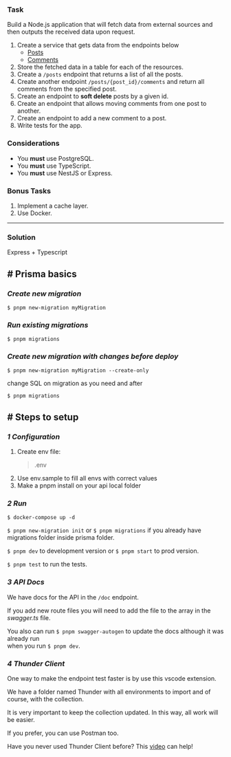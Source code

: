 ### Task

Build a Node.js application that will fetch data from external sources and then outputs the received data upon request.

1. Create a service that gets data from the endpoints below
   - [Posts](https://www.scalablepath.com/api/test/test-posts)
   - [Comments](https://www.scalablepath.com/api/test/test-comments)
2. Store the fetched data in a table for each of the resources.
3. Create a `/posts` endpoint that returns a list of all the posts.
4. Create another endpoint `/posts/{post_id}/comments` and return all comments from the specified post.
5. Create an endpoint to **soft delete** posts by a given id.
6. Create an endpoint that allows moving comments from one post to another.
7. Create an endpoint to add a new comment to a post.
8. Write tests for the app.

### Considerations

- You **must** use PostgreSQL.
- You **must** use TypeScript.
- You **must** use NestJS or Express.

### Bonus Tasks

1. Implement a cache layer.
2. Use Docker.

----------------------------------------------------------------------------------------------------------------------------

### Solution

Express + Typescript

## # Prisma basics

### *Create new migration*
`$ pnpm new-migration myMigration`

### *Run existing migrations*
`$ pnpm migrations`

### *Create new migration with changes before deploy*
`$ pnpm new-migration myMigration --create-only`

change SQL on migration as you need and after

`$ pnpm migrations`

## # Steps to setup

### *1 Configuration*

1. Create env file:
   >.env
2. Use env.sample to fill all envs with correct values
3. Make a pnpm install on your api local folder

### *2 Run*
`$ docker-compose up -d`

`$ pnpm new-migration init` or `$ pnpm migrations` if you already have migrations folder inside prisma folder.

`$ pnpm dev` to development version or `$ pnpm start` to prod version.

`$ pnpm test` to run the tests.

### *3 API Docs*
We have docs for the API in the `/doc` endpoint.

If you add new route files you will need to add the file to the array in the *swagger.ts* file.

You also can run `$ pnpm swagger-autogen` to update the docs although it was already run  
when you run `$ pnpm dev`.

### *4 Thunder Client*
One way to make the endpoint test faster is by use this vscode extension.

We have a folder named Thunder with all environments to import and of course, with the collection.

It is very important to keep the collection updated. In this way, all work will be easier.

If you prefer, you can use Postman too.

Have you never used Thunder Client before? This [video](https://www.youtube.com/watch?v=6D0tz7tc-k0) can help!
